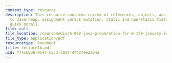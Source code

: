 ```yaml
---
content_type: resource
description: This resource contains review of references, objects, assignments, introduction
  to Java heap, assignment versus mutation, static and non-static fields, scope, and
  quick morals.
file: null
file_location: /coursemedia/6-092-java-preparation-for-6-170-january-iap-2006/f74cb0369547c5c3c01447427ee2a64a_lecture1b.pdf
file_type: application/pdf
resourcetype: Document
title: lecture1b.pdf
uid: f74cb036-9547-c5c3-c014-47427ee2a64a
---
```

